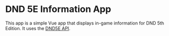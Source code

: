 # DND 5E Information App

This app is a simple Vue app that displays in-game information for DND 5th Edition. It uses the
[DND5E API](http://www.dnd5eapi.co/).
